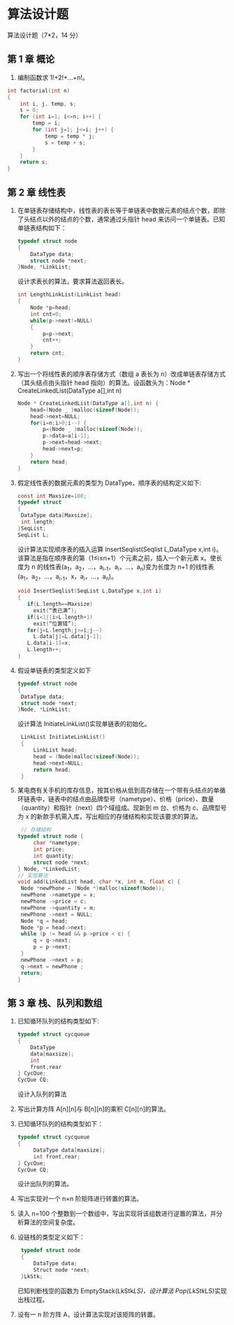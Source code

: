 # 算法设计题

算法设计题（7\*2，14 分）

## 第 1 章 概论

1. 编制函数求 1!+2!+…+n!。

```c
int factorial(int n)
{
    int i, j, temp, s;
    s = 0;
    for (int i=1; i<=n; i++) {
        temp = i;
        for (int j=1; j<=i; j++) {
            temp = temp * j;
            s = temp + s;
        }
    }
    return s;
}
```

## 第 2 章 线性表

1. 在单链表存储结构中，线性表的表长等于单链表中数据元素的结点个数，即除了头结点以外的结点的个数，通常通过头指针 head 来访问一个单链表。已知单链表结构如下：

   ```c
   typedef struct node
   {
       DataType data;
       struct node *next;
   }Node, *LinkList;
   ```

   设计求表长的算法，要求算法返回表长。

   ```c
   int LengthLinkList(LinkList head)
   {
       Node *p=head;
       int cnt=0;
       while(p->next!=NULL)
       {
           p=p->next;
           cnt++;
       }
       return cnt;
   }
   ```

2. 写出一个将线性表的顺序表存储方式（数组 a 表长为 n）改成单链表存储方式（其头结点由头指针 head 指向）的算法。设函数头为：Node \* CreateLinkedList(DataType a[],int n)

   ```c
   Node * CreateLinkedList(DataType a[],int n) {
       head=(Node _ )malloc(sizeof(Node));
       head->next=NULL;
       for(i=n;i>0;i--) {
           p=(Node _ )malloc(sizeof(Node));
           p->data=a[i-1];
           p->next=head->next;
           head->next=p;
       }
       return head;
   }
   ```

3. 假定线性表的数据元素的类型为 DataType，顺序表的结构定义如下:

   ```c
   const int Maxsize=100;
   typedef struct
   {
    DataType data[Maxsize];
    int length;
   }SeqList;
   SeqList L;
   ```

   设计算法实现顺序表的插入运算 InsertSeqlist(Seqlist L,DataType x,int i)。该算法是指在顺序表的第（1≤i≤n+1）个元素之前，插入一个新元素 x。使长度为 n 的线性表<span>(a<sub>1</sub>，a<sub>2</sub>，…，a<sub>i-1</sub>，a<sub>i</sub>，…，a<sub>n</sub>)变为长度为 n+1 的线性表(a<sub>1</sub>，a<sub>2</sub>，…，a<sub>i-1</sub>，x，a<sub>i</sub>，…，a<sub>n</sub>)。</span>

   ```c
   void InsertSeqlist(SeqList L,DataType x,int i)
   {
      if(L.length==Maxsize)
        exit(“表已满”);
      if(i<1||i>L.length+1)
        exit(“位置错”);
      for(j=L.length;j>=i;j--)
        L.data[j]=L.data[j-1];
      L.data[i-1]=x;
      L.length++;
   }
   ```

4. 假设单链表的类型定义如下

   ```c
   typedef struct node
   {
    DataType data;
    struct node *next;
   }Node, *LinkList;
   ```

   设计算法 InitiateLinkList()实现单链表的初始化。

   ```c
    LinkList InitiateLinkList()
    {
        LinkList head;
        head = (Node)malloc(sizeof(Node));
        head->next=NULL;
        return head;
    }
   ```

5. 某电商有关手机的库存信息，按其价格从低到高存储在一个带有头结点的单循环链表中，链表中的结点由品牌型号（nametype）、价格（price）、数量（quantity）和指针（next）四个域组成。现新到 m 台、价格为 c、品牌型号为 x 的新款手机需入库，写出相应的存储结构和实现该要求的算法。

   ```c
    // 存储结构
   typedef struct node {
        char *nametype;
        int price;
        int quantity;
        struct node *next;
   } Node, *LinkedList;
   // 实现算法
   void add(LinkedList head, char *x, int m, float c) {
    Node *newPhone = (Node *)malloc(sizeof(Node));
    newPhone ->nametype = x;
    newPhone ->price = c;
    newPhone ->quantity = m;
    newPhone ->next = NULL;
    Node *q = head;
    Node *p = head->next;
    while (p != head && p->price < c) {
        q = q->next;
        p = p->next;
    }
    newPhone ->next = p;
    q->next = newPhone ;
    return;
   }
   ```

## 第 3 章 栈、队列和数组

1. 已知循环队列的结构类型如下:

   ```c
   typedef struct cycqueue
   {
       DataType
       data[maxsize];
       int
       front,rear
   } CycQue;
   CycQue CQ;
   ```

   设计入队列的算法

2. 写出计算方阵 A[n][n]与 B[n][n]的乘积 C[n][n]的算法。
3. 已知循环队列的结构类型如下：

   ```c
   typedef struct cycqueue
   {
        DataType data[maxsize];
        int front,rear;
   } CycQue;
   CycQue CQ;
   ```

   设计出队列的算法。

4. 写出实现对一个 n×n 阶矩阵进行转置的算法。
5. 读入 n=100 个整数到一个数组中，写出实现将该组数进行逆置的算法，并分析算法的空间复杂度。
6. 设链栈的类型定义如下：

   ```c
    typedef struct node
    {
        DataType data;
        Struct node *next;
    }LkStk;
   ```

   已知判断栈空的函数为 EmptyStack(LkStk*LS)，设计算法 Pop(LkStk*LS)实现出栈过程。

7. 设有一 n 阶方阵 A，设计算法实现对该矩阵的转置。

